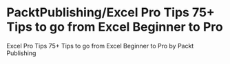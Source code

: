 # PacktPublishing/Excel Pro Tips 75+ Tips to go from Excel Beginner to Pro
 Excel Pro Tips 75+ Tips to go from Excel Beginner to Pro by Packt Publishing

